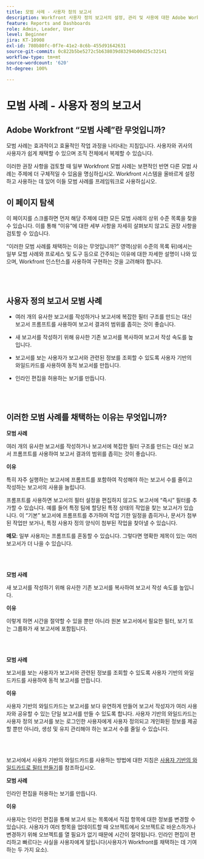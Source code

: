```yaml
---
title: 모범 사례 - 사용자 정의 보고서
description: Workfront 사용자 정의 보고서의 설정, 관리 및 사용에 대한 Adobe Workfront 전문가의 모범 사례 권장 사항을 살펴봅니다.
feature: Reports and Dashboards
role: Admin, Leader, User
level: Beginner
jira: KT-10908
exl-id: 780b80fc-0f7e-41e2-8c6b-455d91642631
source-git-commit: 0c822b5be5272c5b638039d83294b00d25c32141
workflow-type: tm+mt
source-wordcount: '620'
ht-degree: 100%

---
```


# 모범 사례 - 사용자 정의 보고서

## Adobe Workfront “모범 사례”란 무엇입니까?

모범 사례는 효과적이고 효율적인 작업 과정을 나타내는 지침입니다. 사용자와 귀사의 사용자가 쉽게 채택할 수 있으며 조직 전체에서 복제할 수 있습니다.

이러한 권장 사항을 검토할 때 일부 Workfront 모범 사례는 보편적인 반면 다른 모범 사례는 주제에 더 구체적일 수 있음을 명심하십시오. Workfront 시스템을 올바르게 설정하고 사용하는 데 있어 이들 모범 사례를 프레임워크로 사용하십시오.

## 이 페이지 탐색

이 페이지를 스크롤하면 먼저 해당 주제에 대한 모든 모범 사례의 상위 수준 목록을 찾을 수 있습니다. 이를 통해 “이유”에 대한 세부 사항을 자세히 살펴보지 않고도 권장 사항을 검토할 수 있습니다.

“이러한 모범 사례를 채택하는 이유는 무엇입니까?” 영역(상위 수준의 목록 뒤)에서는 일부 모범 사례와 프로세스 및 도구 등으로 간주되는 이유에 대한 자세한 설명이 나와 있으며, Workfront 인스턴스를 사용하여 구현하는 것을 고려해야 합니다.

</br>
</br>

## 사용자 정의 보고서 모범 사례

* 여러 개의 유사한 보고서를 작성하거나 보고서에 복잡한 필터 구조를 만드는 대신 보고서 프롬프트를 사용하여 보고서 결과의 범위를 좁히는 것이 좋습니다.

* 새 보고서를 작성하기 위해 유사한 기존 보고서를 복사하여 보고서 작성 속도를 높입니다.

* 보고서를 보는 사용자가 보고서와 관련된 정보를 조회할 수 있도록 사용자 기반의 와일드카드를 사용하여 동적 보고서를 만듭니다.

* 인라인 편집을 허용하는 보기를 만듭니다.

</br>
</br>


## 이러한 모범 사례를 채택하는 이유는 무엇입니까?

**모범 사례**

여러 개의 유사한 보고서를 작성하거나 보고서에 복잡한 필터 구조를 만드는 대신 보고서 프롬프트를 사용하여 보고서 결과의 범위를 좁히는 것이 좋습니다.


**이유**

특히 자주 실행하는 보고서에 프롬프트를 포함하여 작성해야 하는 보고서 수를 줄이고 작성하는 보고서의 사용을 늘립니다.

프롬프트를 사용하면 보고서의 필터 설정을 편집하지 않고도 보고서에 “즉시” 필터를 추가할 수 있습니다. 예를 들어 특정 팀에 할당된 특정 상태의 작업을 찾는 보고서가 있습니다. 이 “기본” 보고서에 프롬프트를 추가하여 작업 기한 일정을 좁히거나, 문서가 첨부된 작업만 보거나, 특정 사용자 정의 양식이 첨부된 작업을 찾아낼 수 있습니다.


**메모**: 일부 사용자는 프롬프트를 혼동할 수 있습니다. 그렇다면 명확한 제목이 있는 여러 보고서가 더 나을 수 있습니다.


</br>
</br>

**모범 사례**

새 보고서를 작성하기 위해 유사한 기존 보고서를 복사하여 보고서 작성 속도를 높입니다.

**이유**

이렇게 하면 시간을 절약할 수 있을 뿐만 아니라 원본 보고서에서 필요한 필터, 보기 또는 그룹화가 새 보고서에 포함됩니다.

</br>
</br>

**모범 사례**

보고서를 보는 사용자가 보고서와 관련된 정보를 조회할 수 있도록 사용자 기반의 와일드카드를 사용하여 동적 보고서를 만듭니다.

**이유**

사용자 기반의 와일드카드는 보고서를 보다 유연하게 만들어 보고서 작성자가 여러 사용자와 공유할 수 있는 단일 보고서를 만들 수 있도록 합니다. 사용자 기반의 와일드카드는 사용자 정의 보고서를 보는 로그인한 사용자에게 사용자 정의되고 개인화된 정보를 제공할 뿐만 아니라, 생성 및 유지 관리해야 하는 보고서 수를 줄일 수 있습니다.

</br>
</br>

보고서에서 사용자 기반의 와일드카드를 사용하는 방법에 대한 지침은 [사용자 기반의 와일드카드로 필터 만들기](https://experienceleague.adobe.com/docs/workfront-learn/tutorials-workfront/reporting/intermediate-reporting/create-filters-with-user-based-wildcards.html?lang=ko)를 참조하십시오.

**모범 사례**

인라인 편집을 허용하는 보기를 만듭니다.

**이유**

사용자는 인라인 편집을 통해 보고서 또는 목록에서 직접 항목에 대한 정보를 변경할 수 있습니다. 사용자가 여러 항목을 업데이트할 때 오브젝트에서 오브젝트로 바운스하거나 변경하기 위해 오브젝트를 열 필요가 없기 때문에 시간이 절약됩니다. 인라인 편집이 편리하고 빠르다는 사실을 사용자에게 알립니다(사용자가 Workfront를 채택하는 데 기여하는 두 가지 요소).
